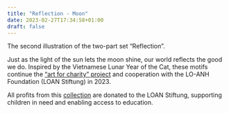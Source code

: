 ```yaml
---
title: "Reflection - Moon"
date: 2023-02-27T17:34:58+01:00
draft: false
---
```


The second illustration of the two-part set “Reflection”.

Just as the light of the sun lets the moon shine, our world reflects the good we do. Inspired by the Vietnamese Lunar Year of the Cat, these motifs continue the [“art for charity” project](https://seraphine-arts.com/en/charity/) and cooperation with the LO-ANH Foundation (LOAN Stiftung) in 2023.

All profits from this [collection](https://shop.seraphine-arts.com/en/collections/reflection) are donated to the LOAN Stiftung, supporting children in need and enabling access to education. 

